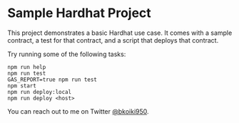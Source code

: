 # Sample Hardhat Project

This project demonstrates a basic Hardhat use case. It comes with a sample contract, a test for that contract, and a script that deploys that contract.

Try running some of the following tasks:

```shell
npm run help
npm run test
GAS_REPORT=true npm run test
npm start
npm run deploy:local
npm run deploy <host>
```

You can reach out to me on Twitter [@bkoiki950](https://twitter.com/bkoiki950).
